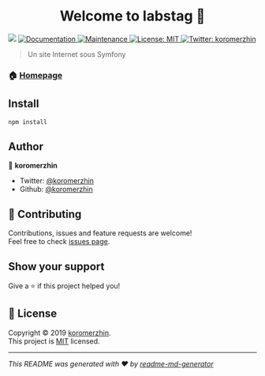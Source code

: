 <h1 align="center">Welcome to labstag 👋</h1>
<p>
  <img src="https://img.shields.io/badge/version-1.0.0-blue.svg?cacheSeconds=2592000" />
  <a href="https://github.com/labstag/labstag#readme">
    <img alt="Documentation" src="https://img.shields.io/badge/documentation-yes-brightgreen.svg" target="_blank" />
  </a>
  <a href="https://github.com/labstag/labstag/graphs/commit-activity">
    <img alt="Maintenance" src="https://img.shields.io/badge/Maintained%3F-yes-green.svg" target="_blank" />
  </a>
  <a href="https://github.com/labstag/labstag/blob/master/LICENSE">
    <img alt="License: MIT" src="https://img.shields.io/badge/License-MIT-yellow.svg" target="_blank" />
  </a>
  <a href="https://twitter.com/koromerzhin">
    <img alt="Twitter: koromerzhin" src="https://img.shields.io/twitter/follow/koromerzhin.svg?style=social" target="_blank" />
  </a>
</p>

> Un site Internet sous Symfony

### 🏠 [Homepage](https://github.com/labstag/labstag#readme)

## Install

```sh
npm install
```

## Author

👤 **koromerzhin**

* Twitter: [@koromerzhin](https://twitter.com/koromerzhin)
* Github: [@koromerzhin](https://github.com/koromerzhin)

## 🤝 Contributing

Contributions, issues and feature requests are welcome!<br />Feel free to check [issues page](https://github.com/labstag/labstag/issues).

## Show your support

Give a ⭐️ if this project helped you!

## 📝 License

Copyright © 2019 [koromerzhin](https://github.com/koromerzhin).<br />
This project is [MIT](https://github.com/labstag/labstag/blob/master/LICENSE) licensed.

***
_This README was generated with ❤️ by [readme-md-generator](https://github.com/kefranabg/readme-md-generator)_